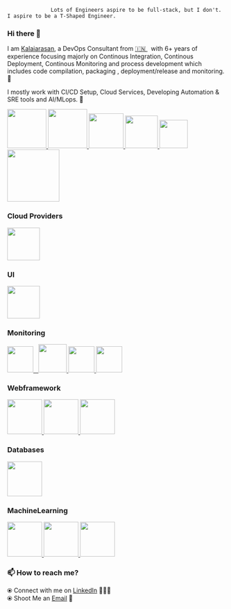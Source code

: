                   Lots of Engineers aspire to be full-stack, but I don't. I aspire to be a T-Shaped Engineer.

### Hi there 👋        

<!--
**kalaiarasan33/kalaiarasan33** is a ✨ _special_ ✨ repository because its `README.md` (this file) appears on your GitHub profile.
-->                

I am [Kalaiarasan](https://www.linkedin.com/in/kalaiarasan-balaraman/), a DevOps Consultant from [🇮🇳 ](https://en.wikipedia.org/wiki/India)&nbsp;  with 6+ years of experience focusing majorly on Continous Integration, Continous Deployment, Continous Monitoring and process development which includes code compilation, packaging , deployment/release and monitoring. 🎯



I mostly work with CI/CD Setup, Cloud Services, Developing Automation & SRE tools and AI/MLops. 🚀


<p float="left">
    <a href="https://www.python.org/" target="_blank" >
    <img src="https://raw.githubusercontent.com/kalaiarasan33/kalaiarasan33/master/assets/python.gif" height="90" />
  </a>
  <a href="https://golang.org/" target="_blank" >
    <img src="https://raw.githubusercontent.com/kalaiarasan33/kalaiarasan33/master/assets/golang.gif" height="90" />
  </a>
  <a href="https://www.docker.com/" target="_blank" >
    <img src="https://raw.githubusercontent.com/kalaiarasan33/kalaiarasan33/master/assets/docker.gif" height="80" /> 
  </a>
  <a href="https://kubernetes.io/" target="_blank" >
    <img src="https://raw.githubusercontent.com/kalaiarasan33/kalaiarasan33/master/assets/k8s.gif"  height="75" />
  </a>
  <a href="https://www.jenkins.io/" target="_blank" >
    <img src="https://raw.githubusercontent.com/kalaiarasan33/kalaiarasan33/master/assets/cicd.gif"  height="65" />
  </a>
  <a href="https://www.terraform.io/" target="_blank" >
    <img src="https://raw.githubusercontent.com/kalaiarasan33/kalaiarasan33/master/assets/terraform.gif" width="120" />
  </a>

 </p>
  
### Cloud Providers
  
 <p float="left">
  <a href="https://aws.amazon.com/" target="_blank" >
    <img src="https://raw.githubusercontent.com/kalaiarasan33/kalaiarasan33/master/assets/aws.gif"  height="75" />
  </a>
 </p>

### UI
  
 <p float="left">
  <a href="https://reactjs.org/" target="_blank" >
    <img src="https://raw.githubusercontent.com/kalaiarasan33/kalaiarasan33/master/assets/react.gif"  height="75" />
  </a>
 </p>
  
### Monitoring
  
 <p float="left">
  <a href="https://grafana.com/" target="_blank" >
    <img src="https://raw.githubusercontent.com/kalaiarasan33/kalaiarasan33/master/assets/grafana.gif" height="60" />&nbsp;&nbsp;
  </a>
  <a href="https://prometheus.io/" target="_blank" >
    <img src="https://raw.githubusercontent.com/kalaiarasan33/kalaiarasan33/master/assets/prometheus.gif" height="65" />
  </a>
  <a href="https://www.splunk.com/" target="_blank" >
    <img src="https://raw.githubusercontent.com/kalaiarasan33/kalaiarasan33/master/assets/splunk.png" height="60" />
  </a>
  <a href="https://newrelic.com/" target="_blank" >
    <img src="https://raw.githubusercontent.com/kalaiarasan33/kalaiarasan33/master/assets/newrelic.png" height="60" />
  </a>
</p>

### Webframework
  
 <p float="left">
  <a href="https://flask.palletsprojects.com/en/1.1.x/" target="_blank" >
    <img src="https://raw.githubusercontent.com/kalaiarasan33/kalaiarasan33/master/assets/flask.png" height="80" />
  </a>
  <a href="https://godoc.org/github.com/gin-gonic/gin/" target="_blank" >
    <img src="https://raw.githubusercontent.com/kalaiarasan33/kalaiarasan33/master/assets/gin.png" height="80" />
  </a>
  <a href="https://nodejs.org/en/" target="_blank" >
    <img src="https://raw.githubusercontent.com/kalaiarasan33/kalaiarasan33/master/assets/nodejs.png" height="80" />
  </a>
</p>


### Databases
  
 <p float="left">
  <a href="https://www.mongodb.com/" target="_blank" >
    <img src="https://raw.githubusercontent.com/kalaiarasan33/kalaiarasan33/master/assets/mongo.gif" height="80" />
  </a>
</p>

### MachineLearning
  
 <p float="left">
  <a href="https://scikit-learn.org/" target="_blank" >
    <img src="https://raw.githubusercontent.com/kalaiarasan33/kalaiarasan33/master/assets/sklearn.png" height="80" />
  </a>
  <a href="https://www.fast.ai/" target="_blank" >
    <img src="https://raw.githubusercontent.com/kalaiarasan33/kalaiarasan33/master/assets/fastai.png" height="80" />
  </a>
  <a href="https://aws.amazon.com/sagemaker/" target="_blank" >
    <img src="https://raw.githubusercontent.com/kalaiarasan33/kalaiarasan33/master/assets/sagemaker.png" height="80" />
  </a>
</p>


### 📫 How to reach me? 


  ⦿ Connect with me on [LinkedIn](https://www.linkedin.com/in/kalaiarasan-balaraman/) 👨🏻‍💻 <br>
  ⦿ Shoot Me an [Email](mailto:kalaiarasanbalaraman@gmail.com) 💌 <br>
